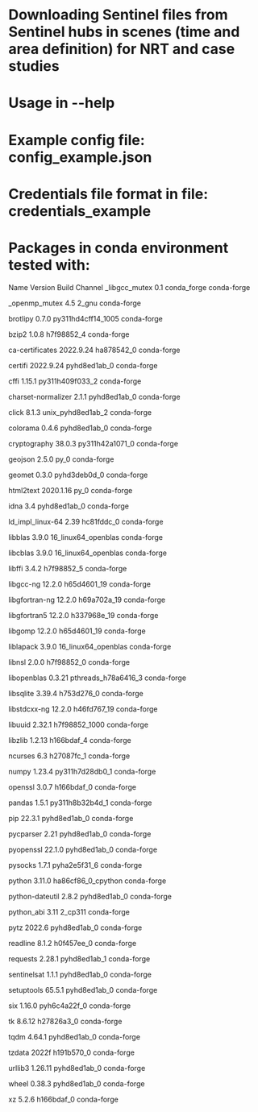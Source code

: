 # Downloading Sentinel files from Sentinel hubs in scenes (time and area definition) for NRT and case studies

# Usage in --help

# Example config file: config_example.json

# Credentials file format in file: credentials_example

# Packages in conda environment tested with:

Name                    Version                   Build  Channel
_libgcc_mutex             0.1                 conda_forge    conda-forge


_openmp_mutex             4.5                       2_gnu    conda-forge

brotlipy                  0.7.0           py311hd4cff14_1005    conda-forge

bzip2                     1.0.8                h7f98852_4    conda-forge

ca-certificates           2022.9.24            ha878542_0    conda-forge

certifi                   2022.9.24          pyhd8ed1ab_0    conda-forge

cffi                      1.15.1          py311h409f033_2    conda-forge

charset-normalizer        2.1.1              pyhd8ed1ab_0    conda-forge

click                     8.1.3           unix_pyhd8ed1ab_2    conda-forge

colorama                  0.4.6              pyhd8ed1ab_0    conda-forge

cryptography              38.0.3          py311h42a1071_0    conda-forge

geojson                   2.5.0                      py_0    conda-forge

geomet                    0.3.0              pyhd3deb0d_0    conda-forge

html2text                 2020.1.16                  py_0    conda-forge

idna                      3.4                pyhd8ed1ab_0    conda-forge

ld_impl_linux-64          2.39                 hc81fddc_0    conda-forge

libblas                   3.9.0           16_linux64_openblas    conda-forge

libcblas                  3.9.0           16_linux64_openblas    conda-forge

libffi                    3.4.2                h7f98852_5    conda-forge

libgcc-ng                 12.2.0              h65d4601_19    conda-forge

libgfortran-ng            12.2.0              h69a702a_19    conda-forge

libgfortran5              12.2.0              h337968e_19    conda-forge

libgomp                   12.2.0              h65d4601_19    conda-forge

liblapack                 3.9.0           16_linux64_openblas    conda-forge

libnsl                    2.0.0                h7f98852_0    conda-forge

libopenblas               0.3.21          pthreads_h78a6416_3    conda-forge

libsqlite                 3.39.4               h753d276_0    conda-forge

libstdcxx-ng              12.2.0              h46fd767_19    conda-forge

libuuid                   2.32.1            h7f98852_1000    conda-forge

libzlib                   1.2.13               h166bdaf_4    conda-forge

ncurses                   6.3                  h27087fc_1    conda-forge

numpy                     1.23.4          py311h7d28db0_1    conda-forge

openssl                   3.0.7                h166bdaf_0    conda-forge

pandas                    1.5.1           py311h8b32b4d_1    conda-forge

pip                       22.3.1             pyhd8ed1ab_0    conda-forge

pycparser                 2.21               pyhd8ed1ab_0    conda-forge

pyopenssl                 22.1.0             pyhd8ed1ab_0    conda-forge

pysocks                   1.7.1              pyha2e5f31_6    conda-forge

python                    3.11.0          ha86cf86_0_cpython    conda-forge

python-dateutil           2.8.2              pyhd8ed1ab_0    conda-forge

python_abi                3.11                    2_cp311    conda-forge

pytz                      2022.6             pyhd8ed1ab_0    conda-forge

readline                  8.1.2                h0f457ee_0    conda-forge

requests                  2.28.1             pyhd8ed1ab_1    conda-forge

sentinelsat               1.1.1              pyhd8ed1ab_0    conda-forge

setuptools                65.5.1             pyhd8ed1ab_0    conda-forge

six                       1.16.0             pyh6c4a22f_0    conda-forge

tk                        8.6.12               h27826a3_0    conda-forge

tqdm                      4.64.1             pyhd8ed1ab_0    conda-forge

tzdata                    2022f                h191b570_0    conda-forge

urllib3                   1.26.11            pyhd8ed1ab_0    conda-forge

wheel                     0.38.3             pyhd8ed1ab_0    conda-forge

xz                        5.2.6                h166bdaf_0    conda-forge
